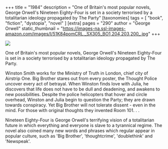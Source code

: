 +++
title = "1984"
description = "One of Britain's most popular novels, George Orwell's Nineteen Eighty-Four is set in a society terrorised by a totalitarian ideology propagated by The Party"
[taxonomies]
tags = [ "book", "fiction", "dystopia", "novel" ]
[extra]
pages = "290"
author = "George Orwell"
static_thumbnail = "https://images-na.ssl-images-amazon.com/images/I/51K84pomCRL._SX305_BO1,204,203,200_.jpg"
+++

<a target="_blank"  href="https://www.amazon.de/gp/product/0141036141/ref=as_li_tl?ie=UTF8&camp=1638&creative=6742&creativeASIN=0141036141&linkCode=as2&tag=chemaclass-21&linkId=1d4352a1c916a00ba51f2e4ec23e2e5d">
    <img border="0" src="https://images-na.ssl-images-amazon.com/images/I/51K84pomCRL._SX305_BO1,204,203,200_.jpg" >
</a>

<!-- more -->

One of Britain's most popular novels, George Orwell's Nineteen Eighty-Four is set in a society terrorised by a totalitarian ideology propagated by The Party.

Winston Smith works for the Ministry of Truth in London, chief city of Airstrip One. Big Brother stares out from every poster, the Thought Police uncover every act of betrayal. When Winston finds love with Julia, he discovers that life does not have to be dull and deadening, and awakens to new possibilities. Despite the police helicopters that hover and circle overhead, Winston and Julia begin to question the Party; they are drawn towards conspiracy. Yet Big Brother will not tolerate dissent - even in the mind. For those with original thoughts they invented Room 101. . .

Nineteen Eighty-Four is George Orwell's terrifying vision of a totalitarian future in which everything and everyone is slave to a tyrannical regime. The novel also coined many new words and phrases which regular appear in popular culture, such as 'Big Brother', 'thoughtcrime', 'doublethink' and 'Newspeak'.
